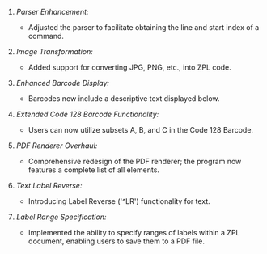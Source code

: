 1. _Parser Enhancement:_
    - Adjusted the parser to facilitate obtaining the line and start index of a command.

1. _Image Transformation:_
    - Added support for converting JPG, PNG, etc., into ZPL code.

2. _Enhanced Barcode Display:_
    - Barcodes now include a descriptive text displayed below.

3. _Extended Code 128 Barcode Functionality:_
    - Users can now utilize subsets A, B, and C in the Code 128 Barcode.

4. _PDF Renderer Overhaul:_
    - Comprehensive redesign of the PDF renderer; the program now features a complete list of all elements.

5. _Text Label Reverse:_
    - Introducing Label Reverse ('^LR') functionality for text.

6. _Label Range Specification:_
    - Implemented the ability to specify ranges of labels within a ZPL document, enabling users to save them to a PDF file.
